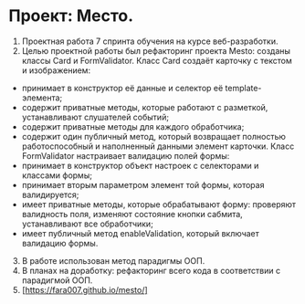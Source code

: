 # Проект: Место.
1. Проектная работа 7 спринта обучения на курсе веб-разработки.
2. Целью проектной работы был рефакторинг проекта Mesto: созданы классы Card и FormValidator.
  Класс Card создаёт карточку с текстом и изображением:
- принимает в конструктор её данные и селектор её template-элемента;
- содержит приватные методы, которые работают с разметкой, устанавливают слушателей событий;
- содержит приватные методы для каждого обработчика;
- содержит один публичный метод, который возвращает полностью работоспособный и наполненный данными элемент карточки.
  Класс FormValidator настраивает валидацию полей формы:
- принимает в конструктор объект настроек с селекторами и классами формы;
- принимает вторым параметром элемент той формы, которая валидируется;
- имеет приватные методы, которые обрабатывают форму: проверяют валидность поля, изменяют состояние кнопки сабмита, устанавливают все обработчики;
- имеет публичный метод enableValidation, который включает валидацию формы.
3. В работе использован метод парадигмы ООП.
4. В планах на доработку: рефакторинг всего кода в соответствии с парадигмой ООП.
5. [https://fara007.github.io/mesto/]


